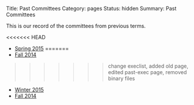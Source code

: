 Title: Past Committees
Category: pages
Status: hidden
Summary: Past Committees

This is our record of the committees from previous terms.

<<<<<<< HEAD
+ [Spring 2015]({filename}/pages/exec-S15.md)
=======
+ [Fall 2014]({filename}/pages/exec-S15.md)
>>>>>>> change execlist, added old page, edited past-exec page, removed binary files
+ [Winter 2015]({filename}/pages/exec-W15.md)
+ [Fall 2014]({filename}/pages/exec-F14.md)
